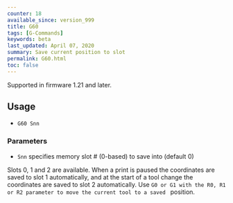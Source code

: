 ```yaml
---
counter: 18
available_since: version_999
title: G60
tags: [G-Commands] 
keywords: beta 
last_updated: April 07, 2020 
summary: Save current position to slot 
permalink: G60.html
toc: false 
---
```



Supported in firmware 1.21 and later.

## Usage

* `G60 Snn`

### Parameters

* `Snn` <nn> specifies memory slot # (0-based) to save into (default 0)

Slots 0, 1 and 2 are available. When a print is paused the coordinates are saved to slot 1 automatically, and at the start of a tool change the coordinates are saved to slot 2 automatically. Use ` G0 or G1 with the R0, R1 or R2 parameter to move the current tool to a saved  ` position.

